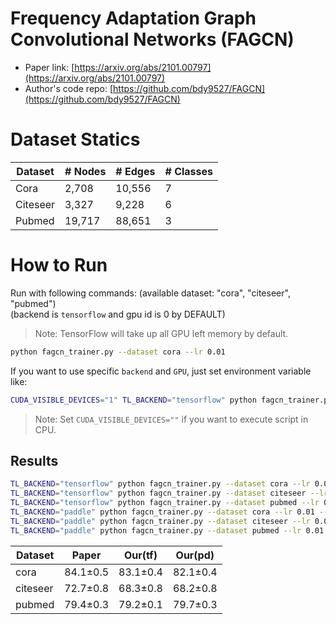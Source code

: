 # Frequency Adaptation Graph Convolutional Networks (FAGCN)

- Paper link: [https://arxiv.org/abs/2101.00797](https://arxiv.org/abs/2101.00797)
- Author's code repo: [https://github.com/bdy9527/FAGCN](https://github.com/bdy9527/FAGCN)

# Dataset Statics
| Dataset  | # Nodes | # Edges | # Classes |
| -------- | ------- | ------- | --------- |
| Cora     | 2,708   | 10,556  | 7         |
| Citeseer | 3,327   | 9,228   | 6         |
| Pubmed   | 19,717  | 88,651  | 3         |

# How to Run
Run with following commands:
(available dataset: "cora", "citeseer", "pubmed")  
(backend is  `tensorflow` and gpu id is 0 by DEFAULT)  
> Note: TensorFlow will take up all GPU left memory by default.

```bash
python fagcn_trainer.py --dataset cora --lr 0.01
```
If you want to use specific `backend` and `GPU`, just set environment variable like:
```bash
CUDA_VISIBLE_DEVICES="1" TL_BACKEND="tensorflow" python fagcn_trainer.py
```
> Note: Set `CUDA_VISIBLE_DEVICES=""` if you want to execute script in CPU.


Results
-------
```bash
TL_BACKEND="tensorflow" python fagcn_trainer.py --dataset cora --lr 0.01 --l2_coef 0.0005 --drop_rate 0.4 --hidden_dim 16 --eps 0.3 --num_layers 5
TL_BACKEND="tensorflow" python fagcn_trainer.py --dataset citeseer --lr 0.01 --l2_coef 0.0005 --drop_rate 0.4 --hidden_dim 16 --eps 0.4 --num_layers 4
TL_BACKEND="tensorflow" python fagcn_trainer.py --dataset pubmed --lr 0.01 --l2_coef 0.001 --drop_rate 0.4 --hidden_dim 16 --eps 0.1 --num_layers 6
TL_BACKEND="paddle" python fagcn_trainer.py --dataset cora --lr 0.01 --l2_coef 0.001 --drop_rate 0.6 --hidden_dim 16 --eps 0.2 --num_layers 3
TL_BACKEND="paddle" python fagcn_trainer.py --dataset citeseer --lr 0.01 --l2_coef 0.001 --drop_rate 0.6 --hidden_dim 16 --eps 0.2 --num_layers 5
TL_BACKEND="paddle" python fagcn_trainer.py --dataset pubmed --lr 0.01 --l2_coef 0.001 --drop_rate 0.4 --hidden_dim 16 --eps 0.2 --num_layers 6
```
| Dataset  | Paper    | Our(tf)  | Our(pd)  |
|----------|----------|----------|----------|
| cora     | 84.1±0.5 | 83.1±0.4 | 82.1±0.4 |
| citeseer | 72.7±0.8 | 68.3±0.8 | 68.2±0.8 |
| pubmed | 79.4±0.3 | 79.2±0.1 | 79.7±0.3 |

